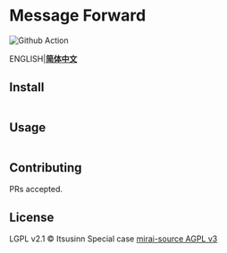 # Message Forward

![Github Action](https://github.com/itsusinn/message-forward/workflows/Build/badge.svg)

ENGLISH|**[简体中文](./README.zh-CN.md)**

## Install

```

```

## Usage

```

```

## Contributing

PRs accepted.

## License

LGPL v2.1 © Itsusinn
Special case [mirai-source AGPL v3](./message-source/mirai-source)
